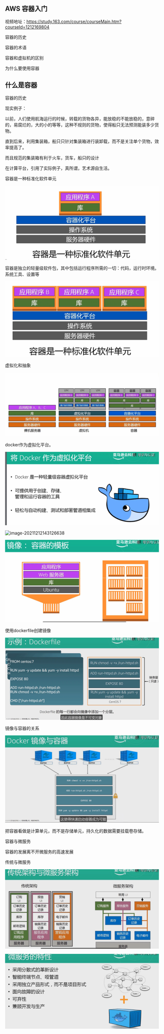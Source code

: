 ## AWS 容器入门

视频地址：https://study.163.com/course/courseMain.htm?courseId=1212169804

容器的历史

容器的术语

容器和虚拟机的区别

为什么要使用容器





## 什么是容器

容器的历史

现实例子：

以前，人们使用航海运行的时候，转载的货物各异，能放稳的不能放稳的，意碎的，易腐烂的，大的小的等等，这种不规则的货物，使得船只无法预测能装多少货物。

直到后来，利用集装箱，船只只针对集装箱进行装卸载，而不是关注单个货物，效率提高了。

而且规范的集装箱有利于火车，货车，船只的设计

在计算平台，引用了实际例子，真所谓，艺术源自生活。

容器是一种标准化软件单元

![image-20211212142535063](../_assets/AWS/AWS%20容器入门/image-20211212142535063.png)

容器是独立的轻量级软件包，其中包括运行程序所需的一切：代码，运行时环境。系统工具、设置等

![image-20211212142725128](../_assets/AWS/AWS%20容器入门/image-20211212142725128.png)



虚拟化和抽象

![image-20211212142952713](../_assets/AWS/AWS%20容器入门/image-20211212142952713.png)



docker作为虚拟化平台。

![image-20211212143055416](../_assets/AWS/AWS%20容器入门/image-20211212143055416.png)



![image-20211212143126638](C:\Users\heyunxiong\AppData\Roaming\Typora\typora-user-images\image-20211212143126638.png)



![image-20211212143217407](../_assets/AWS/AWS%20容器入门/image-20211212143217407.png)



使用dockerfile创建镜像

![image-20211212143422915](../_assets/AWS/AWS%20容器入门/image-20211212143422915.png)



镜像与容器的关系

![image-20211212143540436](../_assets/AWS/AWS%20容器入门/image-20211212143540436.png)



把容器看做是计算单元，而不是存储单元，持久化的数据需要挂载卷存储。

容器与微服务

容器的发展离不开微服务的高速发展

传统与微服务

![image-20211212143935343](../_assets/AWS/AWS%20容器入门/image-20211212143935343-16392923331892.png)





![image-20211212144150553](../_assets/AWS/AWS%20容器入门/image-20211212144150553-16392923281901.png)



